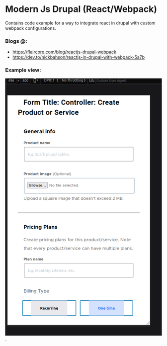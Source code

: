 # Modern Js Drupal (React/Webpack)

Contains code example for a way to integrate react in drupal with custom webpack configurations.

### Blogs @:
* https://flaircore.com/blog/reactjs-drupal-webpack
* https://dev.to/nickbahson/reactjs-in-drupal-with-webpack-5a7b

### Example view:
![React component app on a page](/react_on_a_page.png).
